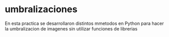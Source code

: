 # umbralizaciones
En esta practica se desarrollaron distintos mmetodos
en Python para hacer la umbralizacion de imagenes sin utilizar
funciones de librerias
